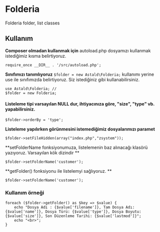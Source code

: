 # Folderia
Folderia folder, list classes

## Kullanım
**Composer olmadan kullanmak için** autoload.php dosyamızı kullanmak istediğimiz kısma belirtiyoruz.
```
require_once __DIR__ . '/src/autoload.php';
```

**Sınıfımızı tanımlıyoruz** ```$folder = new Astald\Folderia;``` kullanımı yerine use ile sınıfımızda belirtiyoruz.  Siz istediğiniz gibi kullanabilirsiniz.
```
use Astald\Folderia; // 
$folder = new Folderia;
```

#### Listeleme tipi varsayılan NULL dur, ihtiyacınıza göre, "size", "type" vb. yapabilirsiniz.

```
$folder->orderBy = 'type';
```

**Listeleme yapılırken görünmesini istemediğimiz dosyalarımızı paramet**
```
$folder->setFileHidden(array("index.php","zsystem"));
```

**setFolderName fonksiyonumuza, listelemenin baz alınacağı klasörü yazıyoruz. Varsayılan kök dizindir **
```
$folder->setFolderName('customer');
```

**getFolder() fonksiyonu ile listelemyi sağlıyoruz. **
```
$folder->setFolderName('customer');
```

### Kullanım örneği
```
foreach ($folder->getFolder() as $key => $value) {
	echo "Dosya Adı : {$value['filename']}, Tam Dosya Adı: {$value['name']}, Dosya Türü: {$value['type']}, Dosya Boyutu: {$value['size']}, Son Düzenleme Tarihi: {$value['lastmod']}";
	echo "<br>";
}
```
